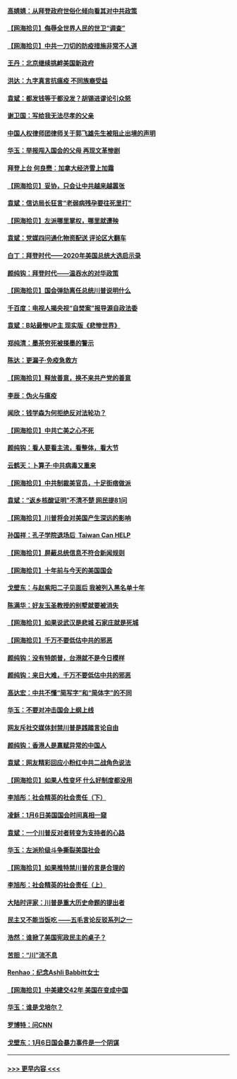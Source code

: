 #### [高婧婧：从拜登政府世俗化倾向看其对中共政策](../pages/nsc993/n12730028.md?t=02040051) 
#### [【网海拾贝】侮辱全世界人民的世卫“调查”](../pages/nsc993/n12727884.md?t=02040051) 
#### [【网海拾贝】中共一刀切的防疫措施非常不人道](../pages/nsc993/n12724879.md?t=02040051) 
#### [王丹：北京继续挑衅美国新政府](../pages/nsc993/n12722456.md?t=02040051) 
#### [洪达：九字真言抗瘟疫 不同族裔受益](../pages/nsc993/n12722448.md?t=02040051) 
#### [袁斌：都发钱等于都没发？胡锡进谬论引众怒](../pages/nsc993/n12722393.md?t=02040051) 
#### [谢卫国：写给我无法尽孝的父亲](../pages/nsc993/n12720325.md?t=02040051) 
#### [中国人权律师团律师关于郭飞雄先生被阻止出境的声明](../pages/nsc993/n12720203.md?t=02040051) 
#### [华玉：举报闯入国会的父母 再现文革惨剧](../pages/nsc993/n12719070.md?t=02040051) 
#### [拜登上台 何良懋：加拿大经济雪上加霜](../pages/nsc993/n12718943.md?t=02040051) 
#### [【网海拾贝】妥协，只会让中共越来越嚣张](../pages/nsc993/n12717392.md?t=02040051) 
#### [袁斌：信访局长狂言“老弱病残孕要往死里打”](../pages/nsc993/n12717343.md?t=02040051) 
#### [【网海拾贝】左派哪里掌权，哪里就遭殃](../pages/nsc993/n12715009.md?t=02040051) 
#### [袁斌：党媒四问通化物资配送 评论区大翻车](../pages/nsc993/n12714950.md?t=02040051) 
#### [白丁：拜登时代——2020年美国总统大选启示录](../pages/nsc993/n12714920.md?t=02040051) 
#### [颜纯钩：拜登时代——温吞水的对华政策](../pages/nsc993/n12713245.md?t=02040051) 
#### [【网海拾贝】国会弹劾离任总统川普说明什么](../pages/nsc993/n12712816.md?t=02040051) 
#### [千百度：电视人揭央视“自焚案”报导源自政法委](../pages/nsc993/n12709760.md?t=02040051) 
#### [袁斌：B站最惨UP主 现实版《悲惨世界》](../pages/nsc993/n12709686.md?t=02040051) 
#### [郑纯清：墨茶穷死被搽墨的警示](../pages/nsc993/n12709262.md?t=02040051) 
#### [陈达：更漏子·免疫急救方](../pages/nsc993/n12709244.md?t=02040051) 
#### [【网海拾贝】释放善意，换不来共产党的善意](../pages/nsc993/n12708361.md?t=02040051) 
#### [李辰：伪火与瘟疫](../pages/nsc993/n12707981.md?t=02040051) 
#### [闻欣：钱学森为何拒绝反对法轮功？](../pages/nsc993/n12707407.md?t=02040051) 
#### [【网海拾贝】中共亡美之心不死](../pages/nsc993/n12707621.md?t=02040051) 
#### [颜纯钩：看人要看主流，看整体，看大节](../pages/nsc993/n12707536.md?t=02040051) 
#### [云鹤天：卜算子‧中共病毒又重来](../pages/nsc993/n12707408.md?t=02040051) 
#### [【网海拾贝】中共制裁美官员，十足街痞做派](../pages/nsc993/n12705115.md?t=02040051) 
#### [袁斌：“返乡核酸证明”不清不楚 网民提81问](../pages/nsc993/n12704982.md?t=02040051) 
#### [【网海拾贝】川普将会对美国产生深远的影响](../pages/nsc993/n12703045.md?t=02040051) 
#### [孙国祥：孔子学院退场后  Taiwan Can HELP](../pages/nsc993/n12702430.md?t=02040051) 
#### [【网海拾贝】屏蔽总统信息不符合新闻规则](../pages/nsc993/n12699998.md?t=02040051) 
#### [【网海拾贝】十年前与今天的美国国会](../pages/nsc993/n12696993.md?t=02040051) 
#### [戈壁东：与赵紫阳二子见面后 我被列入黑名单十年](../pages/nsc993/n12696215.md?t=02040051) 
#### [陈满华：好友玉圣教授的别墅就要被消失](../pages/nsc993/n12695411.md?t=02040051) 
#### [【网海拾贝】如果说武汉是悲城 石家庄就是死城](../pages/nsc993/n12694589.md?t=02040051) 
#### [【网海拾贝】千万不要低估中共的邪恶](../pages/nsc993/n12692771.md?t=02040051) 
#### [颜纯钩：没有特朗普，台港就不是今日模样](../pages/nsc993/n12692678.md?t=02040051) 
#### [颜纯钩：来日大难，千万不要低估中共的邪恶](../pages/nsc993/n12692080.md?t=02040051) 
#### [高达宏：中共不懂“简写字”和“简体字”的不同](../pages/nsc993/n12692068.md?t=02040051) 
#### [华玉：不要对冲击国会上纲上线](../pages/nsc993/n12689948.md?t=02040051) 
#### [网友斥社交媒体封禁川普是践踏言论自由](../pages/nsc993/n12687482.md?t=02040051) 
#### [颜纯钩：香港人是禀赋异常的中国人](../pages/nsc993/n12685142.md?t=02040051) 
#### [袁斌：网友精彩回应小粉红中共二战角色说法](../pages/nsc993/n12684994.md?t=02040051) 
#### [【网海拾贝】如果人性变坏 什么好制度都没用](../pages/nsc993/n12683000.md?t=02040051) 
#### [李旭彤：社会精英的社会责任（下）](../pages/nsc993/n12680604.md?t=02040051) 
#### [凌稣：1月6日美国国会时间真相一窥](../pages/nsc993/n12682780.md?t=02040051) 
#### [袁斌：一个川普反对者转变为支持者的心路](../pages/nsc993/n12682700.md?t=02040051) 
#### [华玉：左派阶级斗争撕裂美国社会](../pages/nsc993/n12681226.md?t=02040051) 
#### [【网海拾贝】如果推特禁川普的言是合理的](../pages/nsc993/n12681232.md?t=02040051) 
#### [李旭彤：社会精英的社会责任（上）](../pages/nsc993/n12680501.md?t=02040051) 
#### [大陆时评家：川普是重大历史命题的提出者](../pages/nsc993/n12679904.md?t=02040051) 
#### [民主又不能当饭吃 ——五毛言论反驳系列之一](../pages/nsc993/n12679877.md?t=02040051) 
#### [浩然：谁掀了美国宪政民主的桌子？](../pages/nsc993/n12679850.md?t=02040051) 
#### [苦胆：“川”流不息](../pages/nsc993/n12678388.md?t=02040051) 
#### [Renhao：纪念Ashli Babbitt女士](../pages/nsc993/n12678359.md?t=02040051) 
#### [【网海拾贝】中美建交42年 美国在变成中国](../pages/nsc993/n12678324.md?t=02040051) 
#### [华玉：谁是戈培尔？](../pages/nsc993/n12677515.md?t=02040051) 
#### [罗博特：问CNN](../pages/nsc993/n12677172.md?t=02040051) 
#### [戈壁东：1月6日国会暴力事件是一个阴谋](../pages/nsc993/n12674639.md?t=02040051) 

----
#### [ >>> 更早内容 <<< ](../indexes/nsc993-earlier.md)
